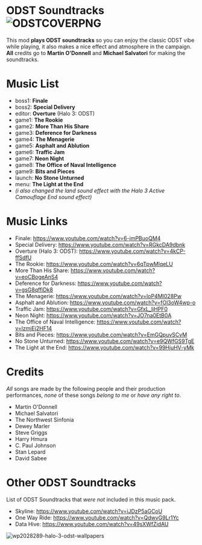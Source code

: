 # ODST Soundtracks ![ODSTCOVERPNG](https://user-images.githubusercontent.com/89642216/139625324-a7722c90-175c-4d40-85f6-4bd61eb5ba27.png)
This mod **plays ODST soundtracks** so you can enjoy the classic ODST vibe while playing, it also makes a nice effect and atmosphere in the campaign. **All** credits go to **Martin O'Donnell** and **Michael Salvatori** for making the soundtracks.

# Music List
- boss1: **Finale**
- boss2: **Special Delivery**
- editor: **Overture** (Halo 3: ODST)
- game1: **The Rookie**
- game2: **More Than His Share**
- game3: **Deference for Darkness**
- game4: **The Menagerie**
- game5: **Asphalt and Ablution**
- game6: **Traffic Jam**
- game7: **Neon Night**
- game8: **The Office of Naval Intelligence**
- game9: **Bits and Pieces**
- launch: **No Stone Unturned**
- menu: **The Light at the End**
- *(i also changed the land sound effect with the Halo 3 Active Camouflage End sound effect)*

# Music Links
- Finale: https://www.youtube.com/watch?v=6-jmPBuoQM4
- Special Delivery: https://www.youtube.com/watch?v=RGkcDA9dbnk
- Overture (Halo 3: ODST): https://www.youtube.com/watch?v=4kCP-ffSdfU
- The Rookie: https://www.youtube.com/watch?v=6qTpwMlqeLU
- More Than His Share: https://www.youtube.com/watch?v=eoCBogeAnS4
- Deference for Darkness: https://www.youtube.com/watch?v=gsG8qffiDk8
- The Menagerie: https://www.youtube.com/watch?v=loP4MI028Pw
- Asphalt and Ablution: https://www.youtube.com/watch?v=fOl3oW4wp-o
- Traffic Jam: https://www.youtube.com/watch?v=GfxL_ljHPF0
- Neon Night: https://www.youtube.com/watch?v=JO7na0EtB0A
- The Office of Naval Intelligence: https://www.youtube.com/watch?v=lzmjEj2HF14
- Bits and Pieces: https://www.youtube.com/watch?v=EmGQpuvSCvM
- No Stone Unturned: https://www.youtube.com/watch?v=e9QWfGS9TgE
- The Light at the End: https://www.youtube.com/watch?v=99HjuHV-yMk

# Credits
*All* songs are made by the following people and their production performances, *none* of these songs *belong to me* or *have any right to*.
- Martin O'Donnell
- Michael Salvatori
- The Northwest Sinfonia
- Dewey Marler
- Steve Griggs
- Harry Hmura
- C. Paul Johnson
- Stan Lepard
- David Sabee

# Other ODST Soundtracks
List of ODST Soundtracks that _were not_ included in this music pack.
- Skyline: https://www.youtube.com/watch?v=iJDzP5aGCoU
- One Way Ride: https://www.youtube.com/watch?v=QdwvG9Lr1Yc
- Data Hive: https://www.youtube.com/watch?v=49sXWfZidAU

![wp2028289-halo-3-odst-wallpapers](https://user-images.githubusercontent.com/89642216/139625583-b0ea889f-e15f-4340-957d-82b2002fca24.jpg)
